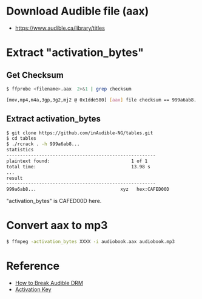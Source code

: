 
# Download Audible file (aax)
- https://www.audible.ca/library/titles

# Extract "activation_bytes"
## Get Checksum
```bash
$ ffprobe <filename>.aax  2>&1 | grep checksum

[mov,mp4,m4a,3gp,3g2,mj2 @ 0x1dde580] [aax] file checksum == 999a6ab8...
```

## Extract activation_bytes
```bash
$ git clone https://github.com/inAudible-NG/tables.git
$ cd tables
$ ./rcrack . -h 999a6ab8...
statistics
-------------------------------------------------------
plaintext found:                              1 of 1
total time:                                   13.98 s
...
result
-------------------------------------------------------
999a6ab8...                               xyz   hex:CAFED00D
```
"activation_bytes" is CAFED00D here.

# Convert aax to mp3
```bash
$ ffmpeg -activation_bytes XXXX -i audiobook.aax audiobook.mp3
```

# Reference
- [How to Break Audible DRM](https://kylepiira.com/2019/05/12/how-to-break-audible-drm/)
- [Activation Key](https://github.com/inAudible-NG/tables)
